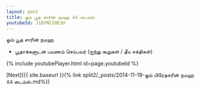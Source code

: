 ```yaml
---
layout: post
title: ஓம் பூத சாரின் நமஹ ௧௧ டைம்ஸ்
youtubeId: J1DYNlIOE3U
---
```

 
 
 ஓம் பூத சாரின் நமஹ  
 
 -  பூதாக்களுடன் பயணம் செய்பவர் (ஐந்து கூறுகள் / தீய சக்திகள்) 
 
  
 
  
 
 
 
 
 
 


{% include youtubePlayer.html id=page.youtubeId %}
 
[Next]({{ site.baseurl }}{% link  split2/_posts/2014-11-19-ஓம் பிரேதசரின் நமஹ ௧௧ டைம்ஸ்.md%})
 

